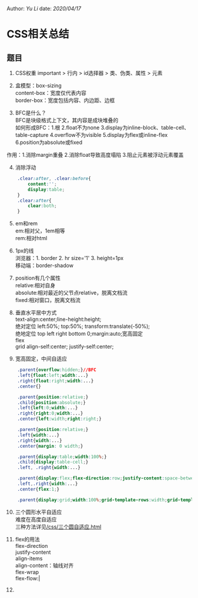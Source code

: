Author: _Yu Li_
date: _2020/04/17_

# CSS相关总结

## 题目

1. CSS权重 important > 行内 > id选择器 > 类、伪类、属性 > 元素

2. 盒模型：box-sizing  
content-box：宽度仅代表内容  
border-box：宽度包括内容、内边距、边框  

3. BFC是什么？  
BFC是块级格式上下文，其内容是成块堆叠的  
如何形成BFC：1.根 2.float不为none 3.display为inline-block、table-cell、table-capture 4.overflow不为visible 5.display为flex或inline-flex 6.position为absolute或fixed

作用：1.消除margin重叠 2.消除float导致高度塌陷 3.阻止元素被浮动元素覆盖

4. 消除浮动

```css
	.clear:after, .clear:before{
		content:'';
		display:table;
	}
	.clear:after{
		clear:both;
	}
```
5. em和rem  
em:相对父，1em相等  
rem:相对html

6. 1px的线  
浏览器：1. border 2. hr size='1' 3. height=1px  
移动端：border-shadow

7. position有几个属性  
relative:相对自身  
absolute:相对最近的父节点relative，脱离文档流  
fixed:相对窗口，脱离文档流

8. 垂直水平居中方式  
text-align:center;line-height:height;  
绝对定位 left:50%; top:50%; transform:translate(-50%);  
绝地定位 top left right bottom 0;margin:auto;宽高固定  
flex  
grid align-self:center; justify-self:center;

9. 宽高固定，中间自适应

```css
	.parent{overflow:hidden;}//BFC
	.left{float:left;width:...}
	.right{float:right;width:...}
	.center{}

	.parent{position:relative;}
	.child{position:absolute;}
	.left{left:0;width:...}
	.right{right:0;width:...}
	.center{left:width;right:right;}

	.parent{position:relative;}
	.left{width:...}
	.right{width:...}
	.center{margin: 0 width;}

	.parent{display:table;width:100%;}
	.child{display:table-cell;}
	.left, .right{width:...}

	.parent{display:flex;flex-direction:row;justify-content:space-between;}
	.left,.right{width:...}
	.center{flex:1;}

	.parent{display:grid;width:100%;grid-template-rows:width;grid-template-columns:width auto width;}
```

10. 三个圆形水平自适应  
难度在高度自适应  
三种方法详见[/css/三个圆自适应.html](/css/三个圆自适应.html)

11. flex的用法  
flex-direction  
justify-content  
align-items  
align-content：轴线对齐  
flex-wrap  
flex-flow:<direction>|<warp>

12. 